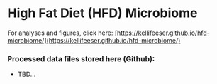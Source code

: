 # High Fat Diet (HFD) Microbiome


For analyses and figures, click here: [https://kellifeeser.github.io/hfd-microbiome/](https://kellifeeser.github.io/hfd-microbiome/)

### Processed data files stored here (Github):

-   TBD...
